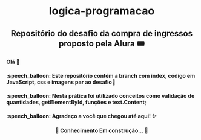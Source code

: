 <h1 align="center"> logica-programacao
<h2 align="center"> Repositório do desafio da compra de ingressos proposto pela Alura 🎟️

<h4 align="left"> Olá 🤘
<h4 align="left"> :speech_balloon: Este repositório contém a branch com index, código em JavaScript, css e imagens par ao desafio📜
<h4 align="left"> :speech_balloon: Nesta prática foi utilizado conceitos como validação de quantidades, getElementById, funções e text.Content;

<h4 align="left"> :speech_balloon: Agradeço a você que chegou até aqui! ✨

<h4 align="center">  🚧  Conhecimento Em construção...  🚧
